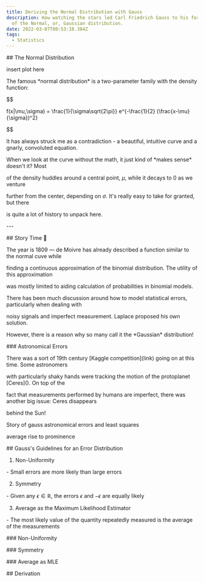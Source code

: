```yaml
---
title: Deriving the Normal Distribution with Gauss
description: How watching the stars led Carl Friedrich Gauss to his formulation
  of the Normal, or, Gaussian distribution.
date: 2022-03-07T00:53:18.384Z
tags:
  - Statistics
---
```

\## The Normal Distribution

insert plot here

The famous \*normal distribution\* is a two-parameter family with the density function:

$$

f(x|\mu,\sigma) = \frac{1}{\sigma\sqrt{2\pi}} e^{-\frac{1}{2} (\frac{x-\mu}{\sigma})^2}

$$

It has always struck me as a contradiction - a beautiful, intuitive curve and a gnarly, convoluted equation.

When we look at the curve without the math, it just kind of \*makes sense\* doesn't it? Most

of the density huddles around a central point, $\mu$, while it decays to $0$ as we venture

further from the center, depending on $\sigma$. It's really easy to take for granted, but there

is quite a lot of history to unpack here.

\---

\## Story Time 📖

The year is 1809 &mdash; de Moivre has already described a function similar to the normal cuve while

finding a continuous approximation of the binomial distribution. The utility of this approximation

was mostly limited to aiding calculation of probabilities in binomial models.

There has been much discussion around how to model statistical errors, particularly when dealing with

noisy signals and imperfect measurement. Laplace proposed his own solution.

However, there is a reason why so many call it the \*Gaussian\* distribution!

\### Astronomical Errors

There was a sort of 19th century \[Kaggle competition](link) going on at this time. Some astronomers

with particularly shaky hands were tracking the motion of the protoplanet \[Ceres](). On top of the

fact that measurements performed by humans are imperfect, there was another big issue: Ceres disappears

behind the Sun!

Story of gauss astronomical errors and least squares

average rise to prominence

\## Gauss's Guidelines for an Error Distribution

1. Non-Uniformity

\- Small errors are more likely than large errors

2. Symmetry

\- Given any $\epsilon \in \mathbb{R}$, the errors $\epsilon$ and $-\epsilon$ are equally likely

3. Average as the Maximum Likelihood Estimator

\- The most likely value of the quantity repeatedly measured is the average of the measurements

\### Non-Uniformity

\### Symmetry

\### Average as MLE

\## Derivation

[^1]: Gauss’s Derivation of the Normal Distribution and the Method of Least Squares, 1809. (n.d.). A History of Parametric Statistical Inference from Bernoulli to Fisher, 1713–1935, 55–61. doi:10.1007/978-0-387-46409-1_7

[^2]: The Evolution of the Normal Distribution, Mathematics Magazine